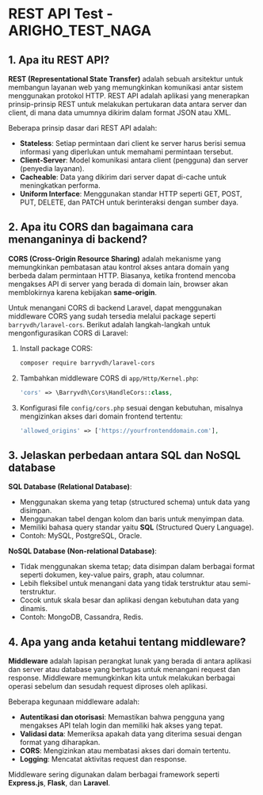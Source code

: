 
# REST API Test - ARIGHO_TEST_NAGA

## 1. Apa itu REST API?

**REST (Representational State Transfer)** adalah sebuah arsitektur untuk membangun layanan web yang memungkinkan komunikasi antar sistem menggunakan protokol HTTP. REST API adalah aplikasi yang menerapkan prinsip-prinsip REST untuk melakukan pertukaran data antara server dan client, di mana data umumnya dikirim dalam format JSON atau XML.

Beberapa prinsip dasar dari REST API adalah:
- **Stateless**: Setiap permintaan dari client ke server harus berisi semua informasi yang diperlukan untuk memahami permintaan tersebut.
- **Client-Server**: Model komunikasi antara client (pengguna) dan server (penyedia layanan).
- **Cacheable**: Data yang dikirim dari server dapat di-cache untuk meningkatkan performa.
- **Uniform Interface**: Menggunakan standar HTTP seperti GET, POST, PUT, DELETE, dan PATCH untuk berinteraksi dengan sumber daya.

## 2. Apa itu CORS dan bagaimana cara menanganinya di backend?

**CORS (Cross-Origin Resource Sharing)** adalah mekanisme yang memungkinkan pembatasan atau kontrol akses antara domain yang berbeda dalam permintaan HTTP. Biasanya, ketika frontend mencoba mengakses API di server yang berada di domain lain, browser akan memblokirnya karena kebijakan **same-origin**.

Untuk menangani CORS di backend Laravel, dapat menggunakan middleware CORS yang sudah tersedia melalui package seperti `barryvdh/laravel-cors`. Berikut adalah langkah-langkah untuk mengonfigurasikan CORS di Laravel:

1. Install package CORS:
   ```bash
   composer require barryvdh/laravel-cors
   ```

2. Tambahkan middleware CORS di `app/Http/Kernel.php`:
   ```php
   'cors' => \Barryvdh\Cors\HandleCors::class,
   ```

3. Konfigurasi file `config/cors.php` sesuai dengan kebutuhan, misalnya mengizinkan akses dari domain frontend tertentu:
   ```php
   'allowed_origins' => ['https://yourfrontenddomain.com'],
   ```

## 3. Jelaskan perbedaan antara SQL dan NoSQL database

**SQL Database (Relational Database)**:
- Menggunakan skema yang tetap (structured schema) untuk data yang disimpan.
- Menggunakan tabel dengan kolom dan baris untuk menyimpan data.
- Memiliki bahasa query standar yaitu **SQL** (Structured Query Language).
- Contoh: MySQL, PostgreSQL, Oracle.

**NoSQL Database (Non-relational Database)**:
- Tidak menggunakan skema tetap; data disimpan dalam berbagai format seperti dokumen, key-value pairs, graph, atau columnar.
- Lebih fleksibel untuk menangani data yang tidak terstruktur atau semi-terstruktur.
- Cocok untuk skala besar dan aplikasi dengan kebutuhan data yang dinamis.
- Contoh: MongoDB, Cassandra, Redis.

## 4. Apa yang anda ketahui tentang middleware?

**Middleware** adalah lapisan perangkat lunak yang berada di antara aplikasi dan server atau database yang bertugas untuk menangani request dan response. Middleware memungkinkan kita untuk melakukan berbagai operasi sebelum dan sesudah request diproses oleh aplikasi.

Beberapa kegunaan middleware adalah:
- **Autentikasi dan otorisasi**: Memastikan bahwa pengguna yang mengakses API telah login dan memiliki hak akses yang tepat.
- **Validasi data**: Memeriksa apakah data yang diterima sesuai dengan format yang diharapkan.
- **CORS**: Mengizinkan atau membatasi akses dari domain tertentu.
- **Logging**: Mencatat aktivitas request dan response.

Middleware sering digunakan dalam berbagai framework seperti **Express.js**, **Flask**, dan **Laravel**.